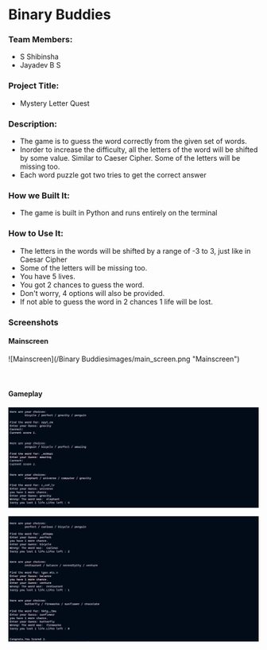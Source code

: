 # Binary Buddies

### Team Members:
- S Shibinsha
- Jayadev B S

### Project Title:
- Mystery Letter Quest

### Description:
- The game is to guess the word correctly from the given set of words.
- Inorder to increase the difficulty, all the letters of the word will be shifted by some value. Similar to Caeser Cipher. Some of the letters will be missing too.
- Each word puzzle got two tries to get the correct answer

### How we Built It:
- The game is built in Python and runs entirely on the terminal

### How to Use It:
- The letters in the words will be shifted by a range of -3 to 3, just like in Caesar    Cipher
- Some of the letters will be missing too.
- You have 5 lives.
- You got 2 chances to guess the word.
- Don't worry, 4 options will also be provided.
- If not able to guess the word in 2 chances 1 life will be lost.

### Screenshots
#### Mainscreen
![Mainscreen](/Binary Buddiesimages/main_screen.png "Mainscreen")
<br/><br/><br/>

#### Gameplay
![Gameplay](/Binary%20Buddies/images/gameplay.png "Gameplay")
<br/>

![Failscreen](/Binary%20Buddies/images/gameplay2.png "Failscreen")

